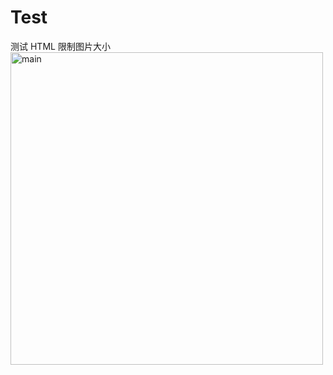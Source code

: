 # Test
测试 HTML 限制图片大小
<img src="https://github.com/codingbubble/CustomViewStudyDemo/blob/master/screenshot/pic/main.png" width = "500" alt="main"/>
